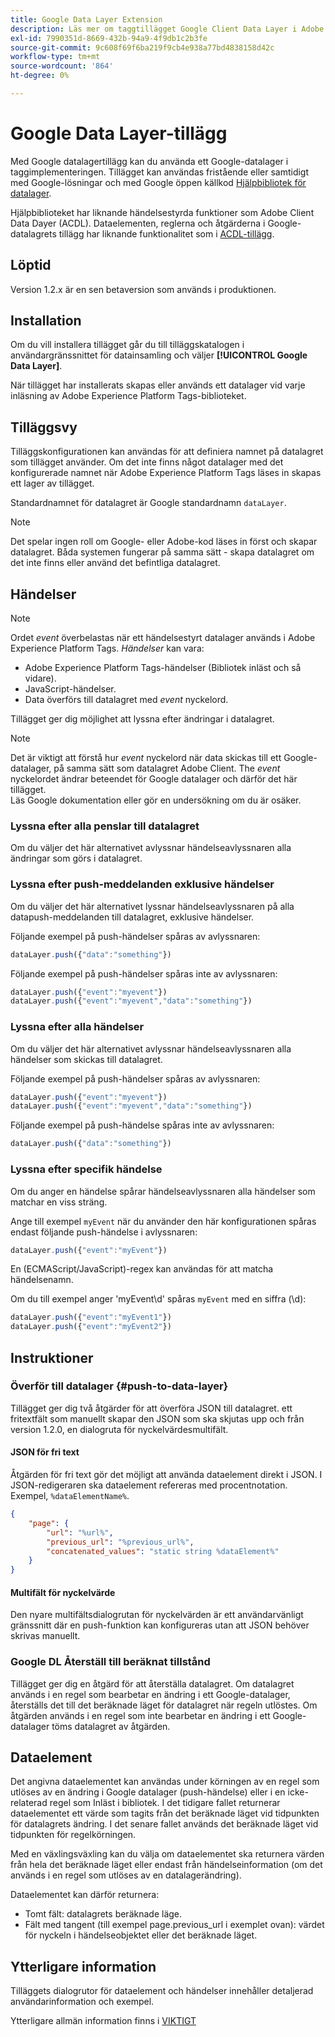 ```yaml
---
title: Google Data Layer Extension
description: Läs mer om taggtillägget Google Client Data Layer i Adobe Experience Platform.
exl-id: 7990351d-8669-432b-94a9-4f9db1c2b3fe
source-git-commit: 9c608f69f6ba219f9cb4e938a77bd4838158d42c
workflow-type: tm+mt
source-wordcount: '864'
ht-degree: 0%

---
```


# Google Data Layer-tillägg

Med Google datalagertillägg kan du använda ett Google-datalager i taggimplementeringen. Tillägget kan användas fristående eller samtidigt med Google-lösningar och med Google öppen källkod [Hjälpbibliotek för datalager](https://github.com/google/data-layer-helper).

Hjälpbiblioteket har liknande händelsestyrda funktioner som Adobe Client Data Dayer (ACDL). Dataelementen, reglerna och åtgärderna i Google-datalagrets tillägg har liknande funktionalitet som i [ACDL-tillägg](../client-data-layer/overview.md).

## Löptid

Version 1.2.x är en sen betaversion som används i produktionen.

## Installation

Om du vill installera tillägget går du till tilläggskatalogen i användargränssnittet för datainsamling och väljer **[!UICONTROL Google Data Layer]**.

När tillägget har installerats skapas eller används ett datalager vid varje inläsning av Adobe Experience Platform Tags-biblioteket.

## Tilläggsvy

Tilläggskonfigurationen kan användas för att definiera namnet på datalagret som tillägget använder. Om det inte finns något datalager med det konfigurerade namnet när Adobe Experience Platform Tags läses in skapas ett lager av tillägget.

Standardnamnet för datalagret är Google standardnamn `dataLayer`.

>[!NOTE]
>
>Det spelar ingen roll om Google- eller Adobe-kod läses in först och skapar datalagret. Båda systemen fungerar på samma sätt - skapa datalagret om det inte finns eller använd det befintliga datalagret.

## Händelser

>[!NOTE]
>
>Ordet _event_ överbelastas när ett händelsestyrt datalager används i Adobe Experience Platform Tags. _Händelser_ kan vara:
> - Adobe Experience Platform Tags-händelser (Bibliotek inläst och så vidare).
> - JavaScript-händelser.
> - Data överförs till datalagret med _event_ nyckelord.


Tillägget ger dig möjlighet att lyssna efter ändringar i datalagret.

>[!NOTE]
>
>Det är viktigt att förstå hur _event_ nyckelord när data skickas till ett Google-datalager, på samma sätt som datalagret Adobe Client. The _event_ nyckelordet ändrar beteendet för Google datalager och därför det här tillägget.\
> Läs Google dokumentation eller gör en undersökning om du är osäker.

### Lyssna efter alla penslar till datalagret

Om du väljer det här alternativet avlyssnar händelseavlyssnaren alla ändringar som görs i datalagret.

### Lyssna efter push-meddelanden exklusive händelser

Om du väljer det här alternativet lyssnar händelseavlyssnaren på alla datapush-meddelanden till datalagret, exklusive händelser.

Följande exempel på push-händelser spåras av avlyssnaren:

```js
dataLayer.push({"data":"something"})
```

Följande exempel på push-händelser spåras inte av avlyssnaren:

```js
dataLayer.push({"event":"myevent"})
dataLayer.push({"event":"myevent","data":"something"})
```

### Lyssna efter alla händelser

Om du väljer det här alternativet avlyssnar händelseavlyssnaren alla händelser som skickas till datalagret.

Följande exempel på push-händelser spåras av avlyssnaren:

```js
dataLayer.push({"event":"myevent"})
dataLayer.push({"event":"myevent","data":"something"})
```

Följande exempel på push-händelse spåras inte av avlyssnaren:

```js
dataLayer.push({"data":"something"})
```

### Lyssna efter specifik händelse

Om du anger en händelse spårar händelseavlyssnaren alla händelser som matchar en viss sträng.

Ange till exempel `myEvent` när du använder den här konfigurationen spåras endast följande push-händelse i avlyssnaren:

```js
dataLayer.push({"event":"myEvent"})
```

En (ECMAScript/JavaScript)-regex kan användas för att matcha händelsenamn.

Om du till exempel anger &#39;myEvent\d&#39; spåras `myEvent` med en siffra (\d):

```js
dataLayer.push({"event":"myEvent1"})
dataLayer.push({"event":"myEvent2"})
```

## Instruktioner

### Överför till datalager {#push-to-data-layer}

Tillägget ger dig två åtgärder för att överföra JSON till datalagret. ett fritextfält som manuellt skapar den JSON som ska skjutas upp och från version 1.2.0, en dialogruta för nyckelvärdesmultifält.

#### JSON för fri text

Åtgärden för fri text gör det möjligt att använda dataelement direkt i JSON. I JSON-redigeraren ska dataelement refereras med procentnotation. Exempel, `%dataElementName%`.

```json
{
    "page": {
        "url": "%url%",
        "previous_url": "%previous_url%",
        "concatenated_values": "static string %dataElement%"
    }
}
```

#### Multifält för nyckelvärde

Den nyare multifältsdialogrutan för nyckelvärden är ett användarvänligt gränssnitt där en push-funktion kan konfigureras utan att JSON behöver skrivas manuellt.

### Google DL Återställ till beräknat tillstånd

Tillägget ger dig en åtgärd för att återställa datalagret. Om datalagret används i en regel som bearbetar en ändring i ett Google-datalager, återställs det till det beräknade läget för datalagret när regeln utlöstes. Om åtgärden används i en regel som inte bearbetar en ändring i ett Google-datalager töms datalagret av åtgärden.

## Dataelement

Det angivna dataelementet kan användas under körningen av en regel som utlöses av en ändring i Google datalager (push-händelse) eller i en icke-relaterad regel som Inläst i bibliotek. I det tidigare fallet returnerar dataelementet ett värde som tagits från det beräknade läget vid tidpunkten för datalagrets ändring. I det senare fallet används det beräknade läget vid tidpunkten för regelkörningen.

Med en växlingsväxling kan du välja om dataelementet ska returnera värden från hela det beräknade läget eller endast från händelseinformation (om det används i en regel som utlöses av en datalagerändring).

Dataelementet kan därför returnera:

- Tomt fält: datalagrets beräknade läge.
- Fält med tangent (till exempel page.previous_url i exemplet ovan): värdet för nyckeln i händelseobjektet eller det beräknade läget.

## Ytterligare information

Tilläggets dialogrutor för dataelement och händelser innehåller detaljerad användarinformation och exempel.

Ytterligare allmän information finns i [VIKTIGT](https://github.com/adobe/reactor-extension-googledatalayer/blob/main/README.md)
